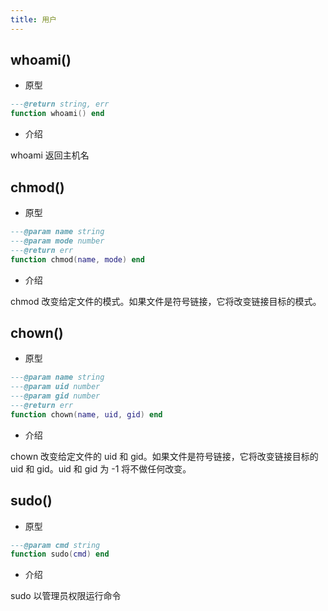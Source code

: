 ```yaml
---
title: 用户
---
```


## whoami()

* 原型
```lua
---@return string, err
function whoami() end
```

* 介绍

whoami 返回主机名

## chmod()

* 原型
```lua
---@param name string
---@param mode number
---@return err
function chmod(name, mode) end
```

* 介绍

chmod 改变给定文件的模式。如果文件是符号链接，它将改变链接目标的模式。

## chown()

* 原型
```lua
---@param name string
---@param uid number
---@param gid number
---@return err
function chown(name, uid, gid) end
```

* 介绍

chown 改变给定文件的 uid 和 gid。如果文件是符号链接，它将改变链接目标的 uid 和 gid。uid 和 gid 为 -1 将不做任何改变。

## sudo()

* 原型
```lua
---@param cmd string
function sudo(cmd) end
```

* 介绍

sudo 以管理员权限运行命令